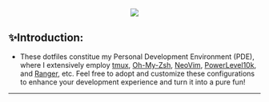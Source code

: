<h1 align=center> 
<picture>
  <source media="(prefers-color-scheme: light)" srcset="https://github.com/rushyang/dotfiles/assets/448450/dfcef173-38e6-410f-bc94-9cb13d3fabbb">
  <img src="https://github.com/rushyang/dotfiles/assets/448450/dfcef173-38e6-410f-bc94-9cb13d3fabbb">
</picture>
</h1>

## ✨Introduction:
* These dotfiles constitue my Personal Development Environment (PDE), where I extensively employ [tmux](https://github.com/tmux/tmux), [Oh-My-Zsh](https://ohmyz.sh/), [NeoVim](https://github.com/neovim/neovim), [PowerLevel10k](https://github.com/romkatv/powerlevel10k), and [Ranger](https://github.com/kelly-lin/ranger.nvim), etc. Feel free to adopt and customize these configurations to enhance your development experience and turn it into a pure fun! 
<hr>
